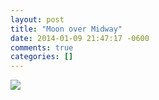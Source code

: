 ```yaml
---
layout: post
title: "Moon over Midway"
date: 2014-01-09 21:47:17 -0600
comments: true
categories: []
---
```


  

<img src="http://31.media.tumblr.com/6dd32fe2376adce8fcd6ace2ba0459e9/tumblr_mz682tWMIm1s6q3fbo1_1280.jpg"/>




    
